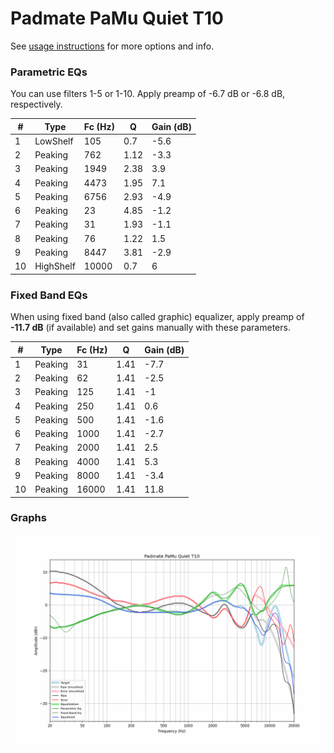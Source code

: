 # Padmate PaMu Quiet T10
See [usage instructions](https://github.com/jaakkopasanen/AutoEq#usage) for more options and info.

### Parametric EQs
You can use filters 1-5 or 1-10. Apply preamp of -6.7 dB or -6.8 dB, respectively.

|   # | Type      |   Fc (Hz) |    Q |   Gain (dB) |
|-----|-----------|-----------|------|-------------|
|   1 | LowShelf  |       105 | 0.7  |        -5.6 |
|   2 | Peaking   |       762 | 1.12 |        -3.3 |
|   3 | Peaking   |      1949 | 2.38 |         3.9 |
|   4 | Peaking   |      4473 | 1.95 |         7.1 |
|   5 | Peaking   |      6756 | 2.93 |        -4.9 |
|   6 | Peaking   |        23 | 4.85 |        -1.2 |
|   7 | Peaking   |        31 | 1.93 |        -1.1 |
|   8 | Peaking   |        76 | 1.22 |         1.5 |
|   9 | Peaking   |      8447 | 3.81 |        -2.9 |
|  10 | HighShelf |     10000 | 0.7  |         6   |

### Fixed Band EQs
When using fixed band (also called graphic) equalizer, apply preamp of **-11.7 dB** (if available) and set gains manually with these parameters.

|   # | Type    |   Fc (Hz) |    Q |   Gain (dB) |
|-----|---------|-----------|------|-------------|
|   1 | Peaking |        31 | 1.41 |        -7.7 |
|   2 | Peaking |        62 | 1.41 |        -2.5 |
|   3 | Peaking |       125 | 1.41 |        -1   |
|   4 | Peaking |       250 | 1.41 |         0.6 |
|   5 | Peaking |       500 | 1.41 |        -1.6 |
|   6 | Peaking |      1000 | 1.41 |        -2.7 |
|   7 | Peaking |      2000 | 1.41 |         2.5 |
|   8 | Peaking |      4000 | 1.41 |         5.3 |
|   9 | Peaking |      8000 | 1.41 |        -3.4 |
|  10 | Peaking |     16000 | 1.41 |        11.8 |

### Graphs
![](./Padmate%20PaMu%20Quiet%20T10.png)
